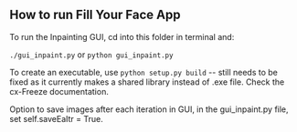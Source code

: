 ## How to run Fill Your Face App

To run the Inpainting GUI, cd into this folder in terminal and:    

`./gui_inpaint.py` or `python gui_inpaint.py`

To create an executable, use `python setup.py build`
-- still needs to be fixed as it currently makes a shared library instead of .exe file.
Check the cx-Freeze documentation.

Option to save images after each iteration in GUI, in the gui_inpaint.py file, set self.saveEaItr = True. 
